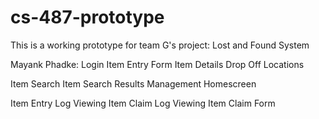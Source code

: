 # cs-487-prototype
This is a working prototype for team G's project: Lost and Found System

Mayank Phadke:
Login
Item Entry Form
Item Details
Drop Off Locations

Item Search
Item Search Results
Management Homescreen

Item Entry Log Viewing
Item Claim Log Viewing
Item Claim Form
